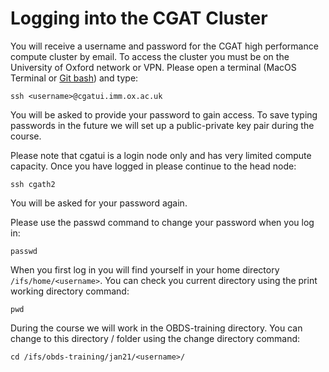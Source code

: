 # Logging into the CGAT Cluster


You will receive a username and password for the CGAT high performance compute cluster by email. To access the cluster you must be on the University of Oxford network or VPN. Please open a terminal (MacOS Terminal or [Git bash](git_setup.md)) and type:

`ssh <username>@cgatui.imm.ox.ac.uk`

You will be asked to provide your password to gain access. To save typing passwords in the future we will set up a public-private key pair during the course.

Please note that cgatui is a login node only and has very limited compute capacity. Once you have logged in please continue to the head node:

`ssh cgath2`

You will be asked for your password again.

Please use the passwd command to change your password when you log in:

`passwd`

When you first log in you will find yourself in your home directory `/ifs/home/<username>`. You can check you current directory using the print working directory command:

`pwd`

During the course we will work in the OBDS-training directory. You can change to this directory / folder using the change directory command:

`cd /ifs/obds-training/jan21/<username>/`
